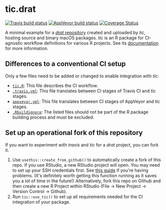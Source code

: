 # tic.drat

[![Travis build status](https://img.shields.io/travis/ropenscilabs/tic.drat/master?logo=travis&style=flat-square&label=Linux)](https://travis-ci.com/ropenscilabs/tic.drat)
[![AppVeyor build status](https://img.shields.io/appveyor/ci/ropensci/tic-drat?label=Windows&logo=appveyor&style=flat-square)](https://ci.appveyor.com/project/ropensci/tic-drat)
[![Coverage Status](https://codecov.io/gh/ropenscilabs/tic.drat/branch/master/graph/badge.svg)](https://codecov.io/github/ropenscilabs/tic.drat?branch=master)

A minimal example for a [_drat_ repository](https://github.com/ropenscilabs/tic.drat.repo) created and uploaded by _tic_, hosting source and binary macOS packages.
_tic_ is an R package for CI-agnostic workflow definitions for various R projects. 
See its [documentation](https://ropenscilabs.github.io/tic/) for more information.

## Differences to a conventional CI setup

Only a few files need to be added or changed to enable integration with _tic_:

- [`tic.R`](tic.R): This file describes the CI workflow.
- [`.travis.yml`](.travis.yml): This file translates between CI stages of Travis CI and _tic_ stages.
- [`appveyor.yml`](appveyor.yml): This file translates between CI stages of AppVeyor and _tic_ stages.
- [`.Rbuildignore`](.Rbuildignore): The listed files should not be part of the R package building process and must be excluded.

## Set up an operational fork of this repository

If you want to experiment with _travis_ and _tic_ for a _drat_ project, you can fork it.

1. Use `usethis::create_from_github()` to automatically create a fork of this repo.
    If you use RStudio, a new RStudio project will open. 
    You may need to set up your SSH credentials first. 
    See [this guide](http://happygitwithr.com/ssh-keys.html) if you're having problems. 
    (It's definitely worth getting this function running as it saves you a lot of time in the future!) 
    Alternatively, fork this repo on Github and then create a new R Project within RStudio (File -> New Project -> Version Control -> Github). 
1. Run `tic::use_tic()` to set up all requirements needed for the CI integration of your package.
